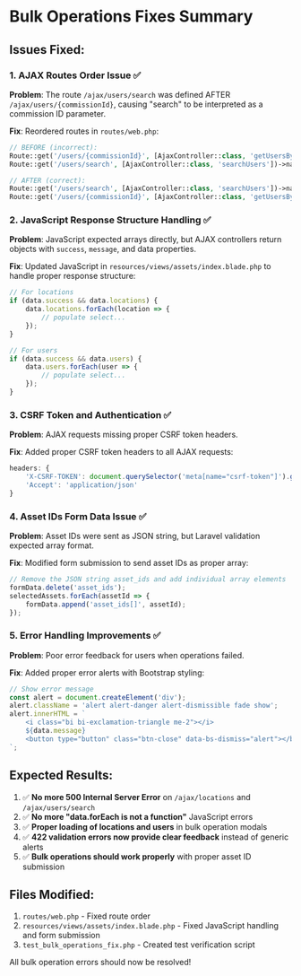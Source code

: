 # Bulk Operations Fixes Summary

## Issues Fixed:

### 1. AJAX Routes Order Issue ✅
**Problem**: The route `/ajax/users/search` was defined AFTER `/ajax/users/{commissionId}`, causing "search" to be interpreted as a commission ID parameter.

**Fix**: Reordered routes in `routes/web.php`:
```php
// BEFORE (incorrect):
Route::get('/users/{commissionId}', [AjaxController::class, 'getUsersByCommission'])->name('users.by_commission');
Route::get('/users/search', [AjaxController::class, 'searchUsers'])->name('users.search');

// AFTER (correct):
Route::get('/users/search', [AjaxController::class, 'searchUsers'])->name('users.search');
Route::get('/users/{commissionId}', [AjaxController::class, 'getUsersByCommission'])->name('users.by_commission');
```

### 2. JavaScript Response Structure Handling ✅
**Problem**: JavaScript expected arrays directly, but AJAX controllers return objects with `success`, `message`, and data properties.

**Fix**: Updated JavaScript in `resources/views/assets/index.blade.php` to handle proper response structure:
```javascript
// For locations
if (data.success && data.locations) {
    data.locations.forEach(location => {
        // populate select...
    });
}

// For users
if (data.success && data.users) {
    data.users.forEach(user => {
        // populate select...
    });
}
```

### 3. CSRF Token and Authentication ✅
**Problem**: AJAX requests missing proper CSRF token headers.

**Fix**: Added proper CSRF token headers to all AJAX requests:
```javascript
headers: {
    'X-CSRF-TOKEN': document.querySelector('meta[name="csrf-token"]').getAttribute('content'),
    'Accept': 'application/json'
}
```

### 4. Asset IDs Form Data Issue ✅
**Problem**: Asset IDs were sent as JSON string, but Laravel validation expected array format.

**Fix**: Modified form submission to send asset IDs as proper array:
```javascript
// Remove the JSON string asset_ids and add individual array elements
formData.delete('asset_ids');
selectedAssets.forEach(assetId => {
    formData.append('asset_ids[]', assetId);
});
```

### 5. Error Handling Improvements ✅
**Problem**: Poor error feedback for users when operations failed.

**Fix**: Added proper error alerts with Bootstrap styling:
```javascript
// Show error message
const alert = document.createElement('div');
alert.className = 'alert alert-danger alert-dismissible fade show';
alert.innerHTML = `
    <i class="bi bi-exclamation-triangle me-2"></i>
    ${data.message}
    <button type="button" class="btn-close" data-bs-dismiss="alert"></button>
`;
```

## Expected Results:

1. ✅ **No more 500 Internal Server Error** on `/ajax/locations` and `/ajax/users/search`
2. ✅ **No more "data.forEach is not a function"** JavaScript errors
3. ✅ **Proper loading of locations and users** in bulk operation modals
4. ✅ **422 validation errors now provide clear feedback** instead of generic alerts
5. ✅ **Bulk operations should work properly** with proper asset ID submission

## Files Modified:

1. `routes/web.php` - Fixed route order
2. `resources/views/assets/index.blade.php` - Fixed JavaScript handling and form submission
3. `test_bulk_operations_fix.php` - Created test verification script

All bulk operation errors should now be resolved!